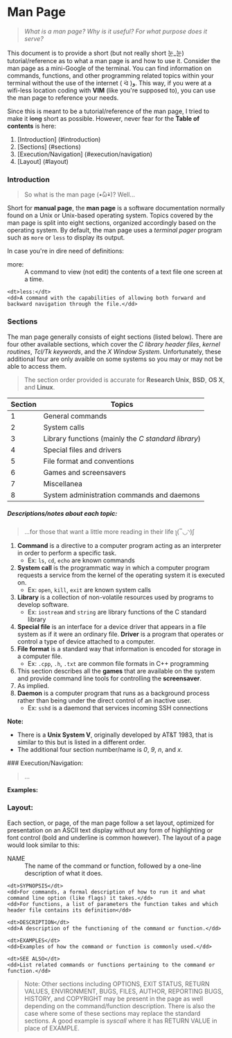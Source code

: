 # Man Page

> *What is a man page? Why is it useful? For what purpose does it serve?*

This document is to provide a short (but not really short 눈_눈) tutorial/reference as to what a man page is and how to use it. Consider the man page as a mini-Google of the terminal. You can find information on commands, functions, and other programming related topics within your terminal without the use of the internet ( ᐛ )و. This way, if you were at a wifi-less location coding with **VIM** (like you're supposed to), you can use the man page to reference your needs. 

Since this is meant to be a tutorial/reference of the man page, I tried to make it ~~long~~ short as possible. However, never fear for the **Table of contents** is here:

1. [Introduction] (#introduction)
2. [Sections] (#sections)
3. [Execution/Navigation] (#execution/navigation)
4. [Layout] (#layout)

### Introduction

> So what is the man page (•᷄ὤ•᷅)? Well...

Short for **manual page**, the **man page** is a software documentation normally found on a Unix or Unix-based operating system. Topics covered by the man page is split into eight sections, organized accordingly based on the operating system. By default, the man page uses a *terminal pager* program such as `more` or `less` to display its output. 

In case you're in dire need of definitions:

<dl>
	<dt>more:</dt> 
	<dd>A command to view (not edit) the contents of a text file one screen at a time.</dd>

	<dt>less:</dt> 
	<dd>A command with the capabilities of allowing both forward and backward navigation through the file.</dd>
</dl>

### Sections

The man page generally consists of eight sections (listed below). There are four other available sections, which cover the *C library header files*, *kernel routines*, *Tcl/Tk keywords*, and the *X Window System*. Unfortunately, these additional four are only avaible on some systems so you may or may not be able to access them.

> The section order provided is accurate for **Research Unix**, **BSD**, **OS X**, and **Linux**.

Section | Topics
--------| -------
1 | General commands
2 | System calls
3 | Library functions (mainly the *C standard library*)
4 | Special files and drivers
5 | File format and conventions
6 | Games and screensavers
7 | Miscellanea
8 | System administration commands and daemons

##### Descriptions/notes about each topic:

> ...for those that want a little more reading in their life  ʅ(‾◡◝)ʃ 

1. **Command** is a directive to a computer program acting as an interpreter in order to perform a specific task.
	* Ex: `ls`, `cd`, `echo` are known commands
2. **System call** is the programmatic way in which a computer program requests a service from the kernel of the operating system it is executed on.
	* Ex: `open`, `kill`, `exit` are known system calls
3. **Library** is a collection of non-volatile resources used by programs to develop software.
	* Ex: `iostream` and `string` are library functions of the C standard library
4. **Special file** is an interface for a device driver that appears in a file system as if it were an ordinary file. **Driver** is a program that operates or control a type of device attached to a computer. 
5. **File format** is a standard way that information is encoded for storage in a computer file. 
	* Ex: `.cpp`, `.h`, `.txt` are common file formats in C++ programming
6. This section describes all the **games** that are available on the system and provide command line tools for controlling the **screensaver**. 
7. As implied. 
8. **Daemon** is a computer program that runs as a background process rather than being under the direct control of an inactive user. 
	* Ex: `sshd` is a daemond that services incoming SSH connections

**Note:** 

- There is a **Unix System V**, originally developed by AT&T 1983, that is similar to this but is listed in a different order. 
- The additional four section number/name is *0*, *9*, *n*, and *x*.

<div id='execution/navigation'/>
### Execution/Navigation:

> ...

**Examples:**


### Layout:

Each section, or page, of the man page follow a set layout, optimized for presentation on an ASCII text display without any form of highlighting or font control (bold and underline is common however). The layout of a page would look similar to this:

<dl>
	<dt>NAME</dt>
	<dd>The name of the command or function, followed by a one-line description of what it does.</dd>

	<dt>SYPNOPSIS</dt>
	<dd>For commands, a formal description of how to run it and what command line option (like flags) it takes.</dd>
	<dd>For functions, a list of parameters the function takes and which header file contains its definition</dd>

	<dt>DESCRIPTION</dt>
	<dd>A description of the functioning of the command or function.</dd>

	<dt>EXAMPLES</dt>
	<dd>Examples of how the command or function is commonly used.</dd>

	<dt>SEE ALSO</dt>
	<dd>List related commands or functions pertaining to the command or function.</dd>
</dl>

> Note: Other sections including OPTIONS, EXIT STATUS, RETURN VALUES, ENVIRONMENT, BUGS, FILES, AUTHOR, REPORTING BUGS, HISTORY, and COPYRIGHT may be present in the page as well depending on the command/function description. There is also the case where some of these sections may replace the standard sections. A good example is *syscall* where it has RETURN VALUE in place of EXAMPLE.






